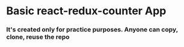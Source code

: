 # Basic react-redux-counter App


### It's created only for practice purposes. Anyone can copy, clone, reuse the repo
